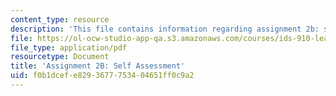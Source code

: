 ```yaml
---
content_type: resource
description: 'This file contains information regarding assignment 2b: self assessment.'
file: https://ol-ocw-studio-app-qa.s3.amazonaws.com/courses/ids-910-leadership-development-fall-2014/f0b1dcefe8293677753404651ff0c9a2_MITESD_801F14_Assign2B.pdf
file_type: application/pdf
resourcetype: Document
title: 'Assignment 2B: Self Assessment'
uid: f0b1dcef-e829-3677-7534-04651ff0c9a2
---
```

